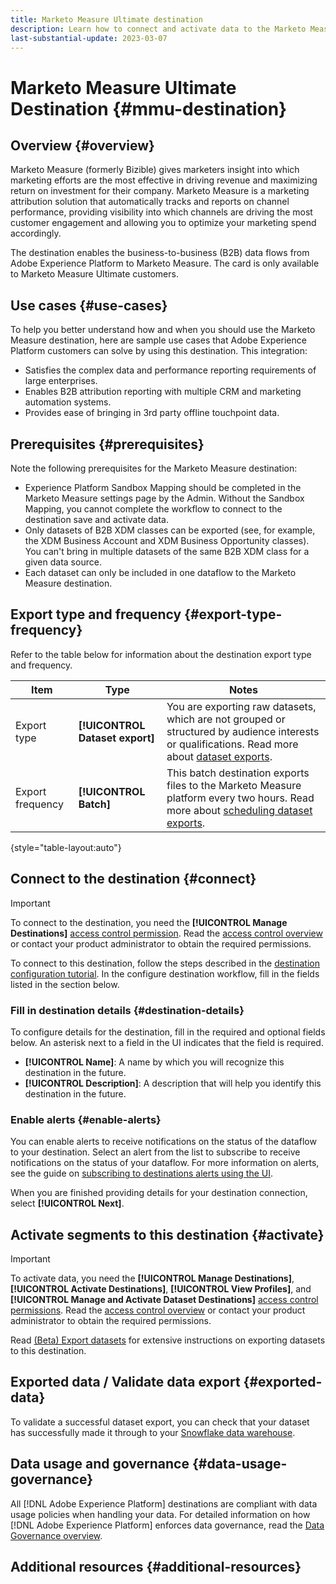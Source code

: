 ```yaml
---
title: Marketo Measure Ultimate destination
description: Learn how to connect and activate data to the Marketo Measure Ultimate destination.
last-substantial-update: 2023-03-07
---
```


# Marketo Measure Ultimate Destination {#mmu-destination}

## Overview {#overview}

Marketo Measure (formerly Bizible) gives marketers insight into which marketing efforts are the most effective in driving revenue and maximizing return on investment for their company. Marketo Measure is a marketing attribution solution that automatically tracks and reports on channel performance, providing visibility into which channels are driving the most customer engagement and allowing you to optimize your marketing spend accordingly.

The destination enables the business-to-business (B2B) data flows from Adobe Experience Platform to Marketo Measure. The card is only available to Marketo Measure Ultimate customers. 

## Use cases {#use-cases}

To help you better understand how and when you should use the Marketo Measure destination, here are sample use cases that Adobe Experience Platform customers can solve by using this destination. This integration:

* Satisfies the complex data and performance reporting requirements of large enterprises.
* Enables B2B attribution reporting with multiple CRM and marketing automation systems. 
* Provides ease of bringing in 3rd party offline touchpoint data. 

## Prerequisites {#prerequisites}

Note the following prerequisites for the Marketo Measure destination:

* Experience Platform Sandbox Mapping should be completed in the Marketo Measure settings page by the Admin. Without the Sandbox Mapping, you cannot complete the workflow to connect to the destination save and activate data. 
* Only datasets of B2B XDM classes can be exported (see, for example, the XDM Business Account and XDM Business Opportunity classes). You can't bring in multiple datasets of the same B2B XDM class for a given data source. 
* Each dataset can only be included in one dataflow to the Marketo Measure destination. 

## Export type and frequency {#export-type-frequency}

Refer to the table below for information about the destination export type and frequency.

| Item | Type | Notes |
---------|----------|---------|
| Export type | **[!UICONTROL Dataset export]** | You are exporting raw datasets, which are not grouped or structured by audience interests or qualifications. Read more about [dataset exports](/help/destinations/destination-types.md#dataset-export-destinations).|
| Export frequency | **[!UICONTROL Batch]** | This batch destination exports files to the Marketo Measure platform every two hours. Read more about [scheduling dataset exports](/help/destinations/ui/export-datasets.md#scheduling).|

{style="table-layout:auto"}

## Connect to the destination {#connect}

>[!IMPORTANT]
> 
>To connect to the destination, you need the **[!UICONTROL Manage Destinations]** [access control permission](/help/access-control/home.md#permissions). Read the [access control overview](/help/access-control/ui/overview.md) or contact your product administrator to obtain the required permissions.

To connect to this destination, follow the steps described in the [destination configuration tutorial](../../ui/connect-destination.md). In the configure destination workflow, fill in the fields listed in the section below.

### Fill in destination details {#destination-details}

To configure details for the destination, fill in the required and optional fields below. An asterisk next to a field in the UI indicates that the field is required.

*  **[!UICONTROL Name]**: A name by which you will recognize this destination in the future.
*  **[!UICONTROL Description]**: A description that will help you identify this destination in the future.

### Enable alerts {#enable-alerts}

You can enable alerts to receive notifications on the status of the dataflow to your destination. Select an alert from the list to subscribe to receive notifications on the status of your dataflow. For more information on alerts, see the guide on [subscribing to destinations alerts using the UI](../../ui/alerts.md).

When you are finished providing details for your destination connection, select **[!UICONTROL Next]**.

## Activate segments to this destination {#activate}

>[!IMPORTANT]
> 
>To activate data, you need the **[!UICONTROL Manage Destinations]**, **[!UICONTROL Activate Destinations]**, **[!UICONTROL View Profiles]**, and **[!UICONTROL Manage and Activate Dataset Destinations]** [access control permissions](/help/access-control/home.md#permissions). Read the [access control overview](/help/access-control/ui/overview.md) or contact your product administrator to obtain the required permissions.

Read [(Beta) Export datasets](/help/destinations/ui/export-datasets.md) for extensive instructions on exporting datasets to this destination.

## Exported data / Validate data export {#exported-data}

To validate a successful dataset export, you can check that your dataset has successfully made it through to your [Snowflake data warehouse](https://experienceleague.adobe.com/docs/marketo-measure/using/marketo-measure-data-warehouse/data-warehouse-access-reader-account.html?lang=en). 

## Data usage and governance {#data-usage-governance}

All [!DNL Adobe Experience Platform] destinations are compliant with data usage policies when handling your data. For detailed information on how [!DNL Adobe Experience Platform] enforces data governance, read the [Data Governance overview](/help/data-governance/home.md).

## Additional resources {#additional-resources}

